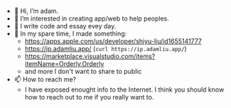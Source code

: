 - 👋 Hi, I’m adam.
- 👀 I’m interested in creating app/web to help peoples.
- 🌱 I write code and essay evey day.
- 💞️ In my spare time, I made something:
  -  https://apps.apple.com/us/developer/shiyu-liu/id1655141777
  -  https://ip.adamliu.app/ (`curl https://ip.adamliu.app/`)
  -  https://marketplace.visualstudio.com/items?itemName=Orderly.Orderly
  -  and more I don't want to share to public
- 📫 How to reach me? 
  - I have exposed enought info to the Internet. I think you should know how to reach out to me if you really want to.

<!---
adam0x01/adam0x01 is a ✨ special ✨ repository because its `README.md` (this file) appears on your GitHub profile.
You can click the Preview link to take a look at your changes.
--->
